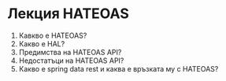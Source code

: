 # Лекция HATEOAS

1. Кавкво е HATEOAS?
2. Какво е HAL?
3. Предимства на HATEOAS API?
4. Недостатъци на HATEOAS API?
5. Какво е spring data rest и каква е връзката му с HATEOAS?